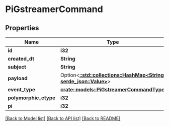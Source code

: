 # PiGstreamerCommand

## Properties

Name | Type | Description | Notes
------------ | ------------- | ------------- | -------------
**id** | **i32** |  | [readonly]
**created_dt** | **String** |  | [readonly]
**subject** | **String** |  | 
**payload** | Option<[**::std::collections::HashMap<String, serde_json::Value>**](serde_json::Value.md)> |  | [optional]
**event_type** | [**crate::models::PiGstreamerCommandType**](PiGstreamerCommandType.md) |  | 
**polymorphic_ctype** | **i32** |  | [readonly]
**pi** | **i32** |  | 

[[Back to Model list]](../README.md#documentation-for-models) [[Back to API list]](../README.md#documentation-for-api-endpoints) [[Back to README]](../README.md)


